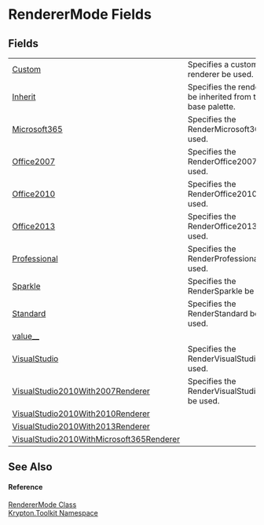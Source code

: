 # RendererMode Fields




## Fields
<table>
<tr>
<td><a href="dfd685a5-9595-fa8f-4f52-8efeff683e17.md">Custom</a></td>
<td>Specifies a custom renderer be used.</td></tr>
<tr>
<td><a href="3a314015-a45a-848f-e4c5-3ed8523a4a55.md">Inherit</a></td>
<td>Specifies the renderer be inherited from the base palette.</td></tr>
<tr>
<td><a href="fa25eb34-3fd3-c35c-69d1-a3eb3cfaa17d.md">Microsoft365</a></td>
<td>Specifies the RenderMicrosoft365 be used.</td></tr>
<tr>
<td><a href="5375a31c-e021-1a39-5273-4428959faf2e.md">Office2007</a></td>
<td>Specifies the RenderOffice2007 be used.</td></tr>
<tr>
<td><a href="f4cf56ee-d87d-609c-f76b-7499fb2cdf25.md">Office2010</a></td>
<td>Specifies the RenderOffice2010 be used.</td></tr>
<tr>
<td><a href="ba2917c3-d435-7002-26f6-88eb1a4d2776.md">Office2013</a></td>
<td>Specifies the RenderOffice2013 be used.</td></tr>
<tr>
<td><a href="519dc4a8-581c-28f4-ba52-e1a5f68584d3.md">Professional</a></td>
<td>Specifies the RenderProfessional be used.</td></tr>
<tr>
<td><a href="d65ed2df-6b95-b1ab-293e-5655f933fceb.md">Sparkle</a></td>
<td>Specifies the RenderSparkle be used.</td></tr>
<tr>
<td><a href="0e94149c-2c15-b7c0-133f-9e5ab49d6fff.md">Standard</a></td>
<td>Specifies the RenderStandard be used.</td></tr>
<tr>
<td><a href="3d822025-41e3-8882-1c1f-9087d92becbd.md">value__</a></td>
<td> </td></tr>
<tr>
<td><a href="db17f0ba-1ca7-786f-9249-382b1be2d950.md">VisualStudio</a></td>
<td>Specifies the RenderVisualStudio be used.</td></tr>
<tr>
<td><a href="be57d874-0bfc-18ac-2ab7-b973dfc678eb.md">VisualStudio2010With2007Renderer</a></td>
<td>Specifies the RenderVisualStudio2010 be used.</td></tr>
<tr>
<td><a href="4001303d-1c6b-ba36-7a20-d9d2af750d89.md">VisualStudio2010With2010Renderer</a></td>
<td> </td></tr>
<tr>
<td><a href="46601491-80fd-86a4-a8d1-f3561ea5b4b7.md">VisualStudio2010With2013Renderer</a></td>
<td> </td></tr>
<tr>
<td><a href="ba09eb1c-f22a-0131-df7c-355b94d7c513.md">VisualStudio2010WithMicrosoft365Renderer</a></td>
<td> </td></tr>
</table>

## See Also


#### Reference
<a href="636ce640-2730-2d08-db3c-c21b4d26c4fa.md">RendererMode Class</a>  
<a href="79d2eac2-21f4-54ff-7552-b20c33c30600.md">Krypton.Toolkit Namespace</a>  
